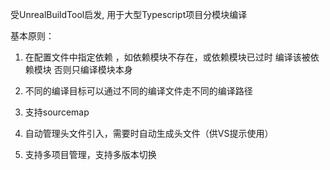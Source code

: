 
受UnrealBuildTool启发, 用于大型Typescript项目分模块编译

基本原则：

1. 在配置文件中指定依赖 ，如依赖模块不存在，或依赖模块已过时 编译该被依赖模块 否则只编译模块本身

2. 不同的编译目标可以通过不同的编译文件走不同的编译路径

3. 支持sourcemap

4. 自动管理头文件引入，需要时自动生成头文件（供VS提示使用）

5. 支持多项目管理，支持多版本切换
